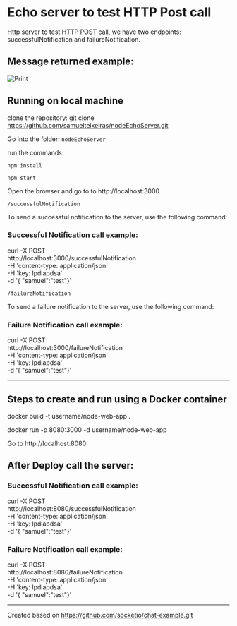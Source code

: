
# Echo server to test HTTP Post call

Http server to test HTTP POST call, we have two endpoints: successfulNotification and failureNotification.


## Message returned example:

![Print](https://github.com/samuelteixeiras/nodeEchoServer/blob/master/img/print.png)


## Running on local machine

clone the repository: git clone https://github.com/samuelteixeiras/nodeEchoServer.git

Go into the folder: `nodeEchoServer`

run the commands:

`npm install`

`npm start`

Open the browser and go to to http://localhost:3000

`/successfulNotification`

To send a successful notification to the server, use the following command:
### Successful Notification call example:
curl -X POST \
  http://localhost:3000/successfulNotification \
  -H 'content-type: application/json' \
  -H 'key: lpdlapdsa' \
  -d '{	"samuel":"test"}'

`/failureNotification`

To send a failure notification to the server, use the following command:

### Failure Notification call example:
curl -X POST \
  http://localhost:3000/failureNotification \
  -H 'content-type: application/json' \
  -H 'key: lpdlapdsa' \
  -d '{	"samuel":"test"}'

---

## Steps to create and run using a Docker container

docker build -t username/node-web-app .

docker run -p 8080:3000 -d username/node-web-app

Go to http://localhost:8080


## After Deploy call the server:

### Successful Notification call example:
curl -X POST \
  http://localhost:8080/successfulNotification \
  -H 'content-type: application/json' \
  -H 'key: lpdlapdsa' \
  -d '{	"samuel":"test"}'


### Failure Notification call example:
curl -X POST \
  http://localhost:8080/failureNotification \
  -H 'content-type: application/json' \
  -H 'key: lpdlapdsa' \
  -d '{	"samuel":"test"}'


---

Created based on https://github.com/socketio/chat-example.git

